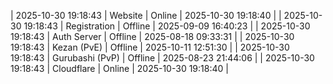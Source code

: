 | 2025-10-30 19:18:43 | Website | Online | 2025-10-30 19:18:40 |
| 2025-10-30 19:18:43 | Registration | Offline | 2025-09-09 16:40:23 |
| 2025-10-30 19:18:43 | Auth Server | Offline | 2025-08-18 09:33:31 |
| 2025-10-30 19:18:43 | Kezan (PvE) | Offline | 2025-10-11 12:51:30 |
| 2025-10-30 19:18:43 | Gurubashi (PvP) | Offline | 2025-08-23 21:44:06 |
| 2025-10-30 19:18:43 | Cloudflare | Online | 2025-10-30 19:18:40 |
